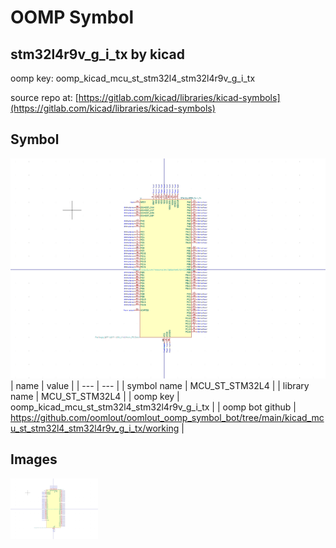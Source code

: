 # OOMP Symbol  
## stm32l4r9v_g_i_tx  by kicad  
  
oomp key: oomp_kicad_mcu_st_stm32l4_stm32l4r9v_g_i_tx  
  
source repo at: [https://gitlab.com/kicad/libraries/kicad-symbols](https://gitlab.com/kicad/libraries/kicad-symbols)  
## Symbol  
  
[![working.png](working_600.png)](working.png)  
| name | value | 
| --- | --- | 
| symbol name | MCU_ST_STM32L4 | 
| library name | MCU_ST_STM32L4 | 
| oomp key | oomp_kicad_mcu_st_stm32l4_stm32l4r9v_g_i_tx | 
| oomp bot github | https://github.com/oomlout/oomlout_oomp_symbol_bot/tree/main/kicad_mcu_st_stm32l4_stm32l4r9v_g_i_tx/working | 
## Images  
  
[![working.png](working_140.png)](working.png)  
